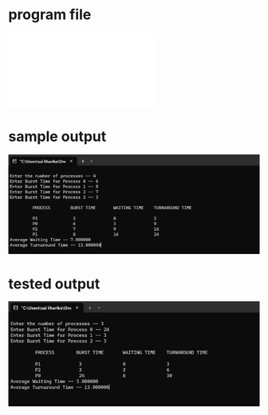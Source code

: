 # program file
![program file](SJF.c)

# sample output
![sample output](SampleOutput.png)

# tested output
![tested output](TestedOutput.png)
